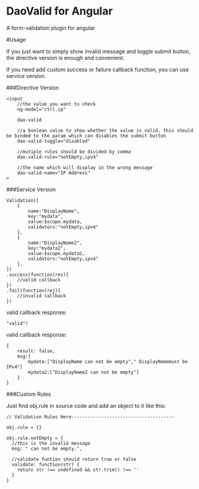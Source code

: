 # DaoValid for Angular

A form-validation plugin for angular

#Usage

If you just want to simply show invalid message and toggle submit button, the directive version is enough and convenient. 

If you need add custom success or failure callback function, you can use service version.

###Directive Version

	<input 
		//the value you want to check
        ng-model="ctrl.ip" 
        
        dao-valid
        
        //a boolean value to show whether the value is valid, this should be binded to the param which can disables the submit button 
        dao-valid-toggle="disabled"
        
        //mutiple rules should be divided by comma
        dao-valid-rule="notEmpty,ipv4"
        
        //the name which will display in the wrong message
        dao-valid-name="IP Address"
    >

###Service Version

	Validation([
	    {
	        name:"DisplayName",
	        key:"mydata",
	        value:$scope.mydata,
	        validators:"notEmpty,ipv4"
	    },
		{
			name:"DisplayName2",
			key:"mydata2",
			value:$scope.mydata2,
			validators:"notEmpty,ipv4"
		},
	])
	.success(function(res){
	    //valid callback
	})
	.fail(function(rej){
	    //invalid callback
	})
	
valid callback response:

	"valid"!
	
valid callback response:

	{
		result: false,
		msg:{
			mydata:["DisplayName can not be empty"," DisplayNamemust be IPv4"]
			mydata2:["DisplayName2 can not be empty"]
		}
	}	

###Custom Rules

Just find obj.rule in source code and add an object to it like this:

	// Validation Rules Here--------------------------------------
	
    obj.rule = {}
    
	obj.rule.notEmpty = {
	  //this is the invalid message
	  msg: " can not be empty.",
	  
	  //validate funtion should return true or false
	  validate: function(str) {
	    return str !== undefined && str.trim() !== ''
	  }
	}
	